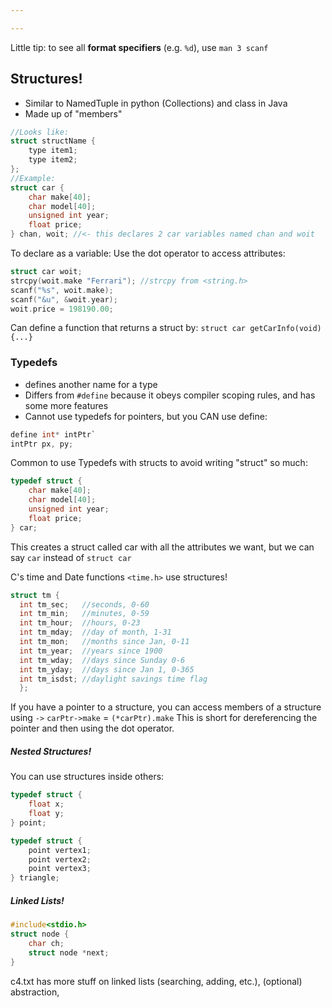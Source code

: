 ```yaml
---

---
```


Little tip:
to see all **format specifiers** (e.g. `%d`), use `man 3 scanf`

## Structures!
- Similar to NamedTuple in python (Collections) and class in Java
- Made up of "members" 

```C
//Looks like:
struct structName {
	type item1;
	type item2;
};
//Example:
struct car {
	char make[40];
	char model[40];
	unsigned int year;
	float price;
} chan, woit; //<- this declares 2 car variables named chan and woit
```
To declare as a variable:
Use the dot operator to access attributes:
```C
struct car woit;
strcpy(woit.make "Ferrari"); //strcpy from <string.h>
scanf("%s", woit.make);
scanf("&u", &woit.year);
woit.price = 198190.00;
```

Can define a function that returns a struct by:
`struct car getCarInfo(void) {...}`

### Typedefs
- defines another name for a type
- Differs from `#define` because it obeys compiler scoping rules, and has some more features
- Cannot use typedefs for pointers, but you CAN use define:
```C
define int* intPtr`
intPtr px, py;
```

Common to use Typedefs with structs to avoid writing "struct" so much:
```C
typedef struct {
	char make[40];
	char model[40];
	unsigned int year;
	float price;
} car; 
```
This creates a struct called car with all the attributes we want, but we can say `car` instead of `struct car`


C's time and Date functions `<time.h>` use structures!
```C
struct tm {
  int tm_sec;   //seconds, 0-60
  int tm_min;   //minutes, 0-59
  int tm_hour;  //hours, 0-23
  int tm_mday;  //day of month, 1-31
  int tm_mon;   //months since Jan, 0-11
  int tm_year;  //years since 1900
  int tm_wday;  //days since Sunday 0-6
  int tm_yday;  //days since Jan 1, 0-365
  int tm_isdst; //daylight savings time flag
  };
```

If you have a pointer to a structure, you can access members of a structure using `->`
`carPtr->make` = `(*carPtr).make`
This is short for dereferencing the pointer and then using the dot operator.

##### Nested Structures!
You can use structures inside others:
```C
typedef struct {
	float x;
	float y;
} point;

typedef struct {
	point vertex1;
	point vertex2;
	point vertex3;
} triangle;
```

##### Linked Lists!
```C
#include<stdio.h>
struct node {
	char ch;
	struct node *next;
}
```

c4.txt has more stuff on linked lists (searching, adding, etc.), (optional) abstraction,
